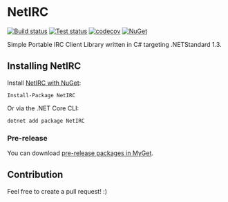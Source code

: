 NetIRC
======
[![Build status](https://ci.appveyor.com/api/projects/status/6chd1mtq9ikhngov?svg=true)](https://ci.appveyor.com/project/Fredi/netirc)
[![Test status](https://teststatusbadge.azurewebsites.net/api/status/Fredi/netirc)](https://ci.appveyor.com/project/Fredi/netirc)
[![codecov](https://codecov.io/gh/Fredi/NetIRC/branch/master/graph/badge.svg)](https://codecov.io/gh/Fredi/NetIRC)
[![NuGet](https://img.shields.io/nuget/dt/NetIRC.svg)](https://www.nuget.org/packages/NetIRC)

Simple Portable IRC Client Library written in C# targeting .NETStandard 1.3.

## Installing NetIRC
Install [NetIRC with NuGet](https://www.nuget.org/packages/NetIRC):

    Install-Package NetIRC

Or via the .NET Core CLI:

    dotnet add package NetIRC

### Pre-release
You can download [pre-release packages in MyGet](https://www.myget.org/gallery/netirc-ci).

## Contribution
Feel free to create a pull request! :)
